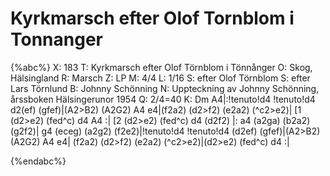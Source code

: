# Kyrkmarsch efter Olof Tornblom i Tonnanger

{%abc%}
X: 183
T: Kyrkmarsch efter Olof Törnblom i Tönnånger
O: Skog, Hälsingland
R: Marsch
Z: LP
M: 4/4
L: 1/16
S: efter Olof Törnblom
S: efter Lars Törnlund
B: Johnny Schönning
N: Uppteckning av Johnny Schönning, årssboken Hälsingerunor 1954
Q: 2/4=40
K: Dm
A4|:!tenuto!d4 !tenuto!d4 d2(ef) (gfef)|(A2>B2) (A2G2) A4 e4|(f2a2) (d2>f2) (e2a2) (^c2>e2)|
[1 (d2>e2) (fed^c) d4 A4 :| [2 (d2>e2) (fed^c) d4 (d2f2) |: a4 (a2ga) (b2a2) (g2f2)|
g4 (eceg) (a2g2) (f2e2)|!tenuto!d4 !tenuto!d4 (d2ef) (gfef)|(A2>B2) (A2G2) A4 e4|
(f2a2) (d2>f2) (e2a2) (^c2>e2)|(d2>e2) (fed^c) d4 :|

{%endabc%}


